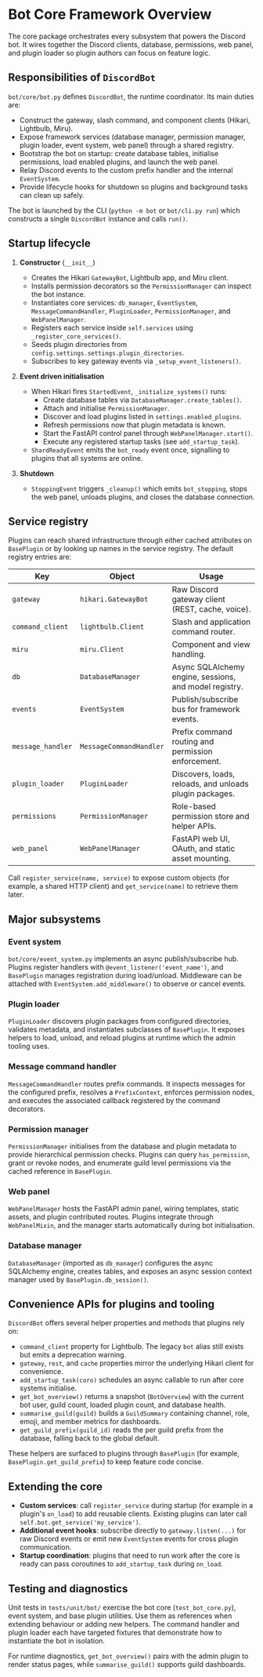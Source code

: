 # Bot Core Framework Overview

The core package orchestrates every subsystem that powers the Discord bot. It wires together the Discord clients, database, permissions, web panel, and plugin loader so plugin authors can focus on feature logic.

## Responsibilities of `DiscordBot`

`bot/core/bot.py` defines `DiscordBot`, the runtime coordinator. Its main duties are:

- Construct the gateway, slash command, and component clients (Hikari, Lightbulb, Miru).
- Expose framework services (database manager, permission manager, plugin loader, event system, web panel) through a shared registry.
- Bootstrap the bot on startup: create database tables, initialise permissions, load enabled plugins, and launch the web panel.
- Relay Discord events to the custom prefix handler and the internal `EventSystem`.
- Provide lifecycle hooks for shutdown so plugins and background tasks can clean up safely.

The bot is launched by the CLI (`python -m bot` or `bot/cli.py run`) which constructs a single `DiscordBot` instance and calls `run()`.

## Startup lifecycle

1. **Constructor** (`__init__`)
   - Creates the Hikari `GatewayBot`, Lightbulb app, and Miru client.
   - Installs permission decorators so the `PermissionManager` can inspect the bot instance.
   - Instantiates core services: `db_manager`, `EventSystem`, `MessageCommandHandler`, `PluginLoader`, `PermissionManager`, and `WebPanelManager`.
   - Registers each service inside `self.services` using `_register_core_services()`.
   - Seeds plugin directories from `config.settings.settings.plugin_directories`.
   - Subscribes to key gateway events via `_setup_event_listeners()`.

2. **Event driven initialisation**
   - When Hikari fires `StartedEvent`, `_initialize_systems()` runs:
     - Create database tables via `DatabaseManager.create_tables()`.
     - Attach and initialise `PermissionManager`.
     - Discover and load plugins listed in `settings.enabled_plugins`.
     - Refresh permissions now that plugin metadata is known.
     - Start the FastAPI control panel through `WebPanelManager.start()`.
     - Execute any registered startup tasks (see `add_startup_task`).
   - `ShardReadyEvent` emits the `bot_ready` event once, signalling to plugins that all systems are online.

3. **Shutdown**
   - `StoppingEvent` triggers `_cleanup()` which emits `bot_stopping`, stops the web panel, unloads plugins, and closes the database connection.

## Service registry

Plugins can reach shared infrastructure through either cached attributes on `BasePlugin` or by looking up names in the service registry. The default registry entries are:

| Key              | Object                                  | Usage |
| ---------------- | ---------------------------------------- | ----- |
| `gateway`        | `hikari.GatewayBot`                      | Raw Discord gateway client (REST, cache, voice). |
| `command_client` | `lightbulb.Client`                       | Slash and application command router. |
| `miru`           | `miru.Client`                            | Component and view handling. |
| `db`             | `DatabaseManager`                        | Async SQLAlchemy engine, sessions, and model registry. |
| `events`         | `EventSystem`                            | Publish/subscribe bus for framework events. |
| `message_handler`| `MessageCommandHandler`                  | Prefix command routing and permission enforcement. |
| `plugin_loader`  | `PluginLoader`                           | Discovers, loads, reloads, and unloads plugin packages. |
| `permissions`    | `PermissionManager`                      | Role-based permission store and helper APIs. |
| `web_panel`      | `WebPanelManager`                        | FastAPI web UI, OAuth, and static asset mounting. |

Call `register_service(name, service)` to expose custom objects (for example, a shared HTTP client) and `get_service(name)` to retrieve them later.

## Major subsystems

### Event system

`bot/core/event_system.py` implements an async publish/subscribe hub. Plugins register handlers with `@event_listener('event_name')`, and `BasePlugin` manages registration during load/unload. Middleware can be attached with `EventSystem.add_middleware()` to observe or cancel events.

### Plugin loader

`PluginLoader` discovers plugin packages from configured directories, validates metadata, and instantiates subclasses of `BasePlugin`. It exposes helpers to load, unload, and reload plugins at runtime which the admin tooling uses.

### Message command handler

`MessageCommandHandler` routes prefix commands. It inspects messages for the configured prefix, resolves a `PrefixContext`, enforces permission nodes, and executes the associated callback registered by the command decorators.

### Permission manager

`PermissionManager` initialises from the database and plugin metadata to provide hierarchical permission checks. Plugins can query `has_permission`, grant or revoke nodes, and enumerate guild level permissions via the cached reference in `BasePlugin`.

### Web panel

`WebPanelManager` hosts the FastAPI admin panel, wiring templates, static assets, and plugin contributed routes. Plugins integrate through `WebPanelMixin`, and the manager starts automatically during bot initialisation.

### Database manager

`DatabaseManager` (imported as `db_manager`) configures the async SQLAlchemy engine, creates tables, and exposes an async session context manager used by `BasePlugin.db_session()`.

## Convenience APIs for plugins and tooling

`DiscordBot` offers several helper properties and methods that plugins rely on:

- `command_client` property for Lightbulb. The legacy `bot` alias still exists but emits a deprecation warning.
- `gateway`, `rest`, and `cache` properties mirror the underlying Hikari client for convenience.
- `add_startup_task(coro)` schedules an async callable to run after core systems initialise.
- `get_bot_overview()` returns a snapshot (`BotOverview`) with the current bot user, guild count, loaded plugin count, and database health.
- `summarise_guild(guild)` builds a `GuildSummary` containing channel, role, emoji, and member metrics for dashboards.
- `get_guild_prefix(guild_id)` reads the per guild prefix from the database, falling back to the global default.

These helpers are surfaced to plugins through `BasePlugin` (for example, `BasePlugin.get_guild_prefix`) to keep feature code concise.

## Extending the core

- **Custom services**: call `register_service` during startup (for example in a plugin's `on_load`) to add reusable clients. Existing plugins can later call `self.bot.get_service('my_service')`.
- **Additional event hooks**: subscribe directly to `gateway.listen(...)` for raw Discord events or emit new `EventSystem` events for cross plugin communication.
- **Startup coordination**: plugins that need to run work after the core is ready can pass coroutines to `add_startup_task` during `on_load`.

## Testing and diagnostics

Unit tests in `tests/unit/bot/` exercise the bot core (`test_bot_core.py`), event system, and base plugin utilities. Use them as references when extending behaviour or adding new helpers. The command handler and plugin loader each have targeted fixtures that demonstrate how to instantiate the bot in isolation.

For runtime diagnostics, `get_bot_overview()` pairs with the admin plugin to render status pages, while `summarise_guild()` supports guild dashboards.

